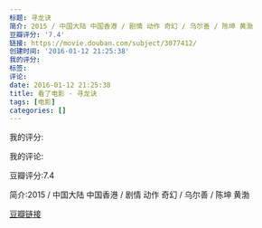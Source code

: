 ```yaml
---
标题: 寻龙诀
简介: 2015 / 中国大陆 中国香港 / 剧情 动作 奇幻 / 乌尔善 / 陈坤 黄渤
豆瓣评分: '7.4'
链接: https://movie.douban.com/subject/3077412/
创建时间: '2016-01-12 21:25:38'
我的评分:
标签:
评论:
date: 2016-01-12 21:25:38
title: 看了电影 - 寻龙诀
tags: [电影]
categories: []
---
```


我的评分:

我的评论:

豆瓣评分:7.4

简介:2015 / 中国大陆 中国香港 / 剧情 动作 奇幻 / 乌尔善 / 陈坤 黄渤

[豆瓣链接](https://movie.douban.com/subject/3077412/)

